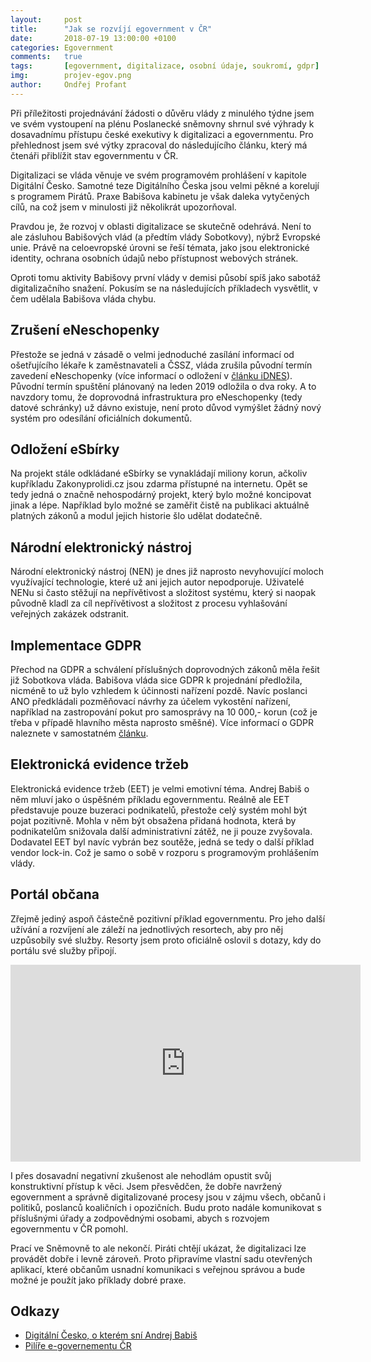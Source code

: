 ```yaml
---
layout:     post
title:      "Jak se rozvíjí egovernment v ČR"
date:       2018-07-19 13:00:00 +0100
categories: Egovernment
comments:   true
tags:       [egovernment, digitalizace, osobní údaje, soukromí, gdpr]
img:        projev-egov.png
author:     Ondřej Profant
---
```


Při příležitosti projednávání žádosti o důvěru vlády z minulého týdne jsem ve svém vystoupení na plénu Poslanecké sněmovny shrnul své výhrady k dosavadnímu přístupu české exekutivy k digitalizaci a egovernmentu. Pro přehlednost jsem své výtky zpracoval do následujícího článku, který má čtenáři přiblížit stav egovernmentu v ČR.

<!--more-->

Digitalizaci se vláda věnuje ve svém programovém prohlášení v kapitole Digitální Česko. Samotné teze Digitálního Česka jsou velmi pěkné a korelují s programem Pirátů. Praxe Babišova kabinetu je však daleka vytyčených cílů, na což jsem v minulosti již několikrát upozorňoval.

Pravdou je, že rozvoj v oblasti digitalizace se skutečně odehrává. Není to ale zásluhou Babišových vlád (a předtím vlády Sobotkovy), nýbrž Evropské unie. Právě na celoevropské úrovni se řeší témata, jako jsou elektronické identity, ochrana osobních údajů nebo přístupnost webových stránek.

Oproti tomu aktivity Babišovy první vlády v demisi působí spíš jako sabotáž digitalizačního snažení. Pokusím se na následujících příkladech vysvětlit, v čem udělala Babišova vláda chybu.

## Zrušení eNeschopenky

Přestože se jedná v zásadě o velmi jednoduché zasílání informací od ošetřujícího lékaře k zaměstnavateli a ČSSZ, vláda zrušila původní termín zavedení eNeschopenky (více informací o odložení v [článku iDNES](https://zpravy.idnes.cz/elektricke-neschopenky-lekari-projekt-odlozeni-vlada-pfn-/domaci.aspx?c=A180613_095152_domaci_pmk)). Původní termín spuštění plánovaný na leden 2019 odložila o dva roky. A to navzdory tomu, že doprovodná infrastruktura pro eNeschopenky (tedy datové schránky) už dávno existuje, není proto důvod vymýšlet žádný nový systém pro odesílání oficiálních dokumentů.

## Odložení eSbírky

Na projekt stále odkládané eSbírky se vynakládají miliony korun, ačkoliv kupříkladu Zakonyprolidi.cz jsou zdarma přístupné na internetu. Opět se tedy jedná o značně nehospodárný projekt, který bylo možné koncipovat jinak a lépe. Například bylo možné se zaměřit čistě na publikaci aktuálně platných zákonů a modul jejich historie šlo udělat dodatečně.

## Národní elektronický nástroj

Národní elektronický nástroj (NEN) je dnes již naprosto nevyhovující moloch využívající technologie, které už ani jejich autor nepodporuje. Uživatelé NENu si často stěžují na nepřívětivost a složitost systému, který si naopak původně kladl za cíl nepřívětivost a složitost z procesu vyhlašování veřejných zakázek odstranit.

## Implementace GDPR

Přechod na GDPR a schválení příslušných doprovodných zákonů měla řešit již Sobotkova vláda. Babišova vláda sice GDPR k projednání předložila, nicméně to už bylo vzhledem k účinnosti nařízení pozdě. Navíc poslanci ANO předkládali pozměňovací návrhy za účelem vykostění nařízení, například na zastropování pokut pro samosprávy na 10 000,- korun (což je třeba v případě hlavního města naprosto směšné). Více informací o GDPR naleznete v samostatném [článku](https://www.profant.eu/2018/gdpr-ve-snemovne.html).

## Elektronická evidence tržeb

Elektronická evidence tržeb (EET) je velmi emotivní téma. Andrej Babiš o něm mluví jako o úspěšném příkladu egovernmentu. Reálně ale EET představuje pouze buzeraci podnikatelů, přestože celý systém mohl být pojat pozitivně. Mohla v něm být obsažena přidaná hodnota, která by podnikatelům snižovala další administrativní zátěž, ne ji pouze zvyšovala. Dodavatel EET byl navíc vybrán bez soutěže, jedná se tedy o další příklad vendor lock-in. Což je samo o sobě v rozporu s programovým prohlášením vlády.

## Portál občana

Zřejmě jediný aspoň částečně pozitivní příklad egovernmentu. Pro jeho další užívání a rozvíjení ale záleží na jednotlivých resortech, aby pro něj uzpůsobily své služby. Resorty jsem proto oficiálně oslovil s dotazy, kdy do portálu své služby připojí.

<div class="responsive-embed widescreen">
  <iframe width="560" height="315" src="https://www.youtube.com/embed/4-BvIsv_a_c" frameborder="0" allow="autoplay; encrypted-media" allowfullscreen></iframe>
</div>

I přes dosavadní negativní zkušenost ale nehodlám opustit svůj konstruktivní přístup k věci. Jsem přesvědčen, že dobře navržený egovernment a správně digitalizované procesy jsou v zájmu všech, občanů i politiků, poslanců koaličních i opozičních. Budu proto nadále komunikovat s příslušnými úřady a zodpovědnými osobami, abych s rozvojem egovernmentu v ČR pomohl.

Prací ve Sněmovně to ale nekončí. Piráti chtějí ukázat, že digitalizaci lze provádět dobře i levně zároveň. Proto připravíme vlastní sadu otevřených aplikací, které občanům usnadní komunikaci s veřejnou správou a bude možné je použít jako příklady dobré praxe.

## Odkazy

* [Digitální Česko, o kterém sní Andrej Babiš](https://www.profant.eu/2018/digitalni-cesko-o-kterem-sni-andrej-babis.html)
* [Pilíře e-governementu ČR](https://www.profant.eu/2018/pilire-egovernmentu-cr.html)
